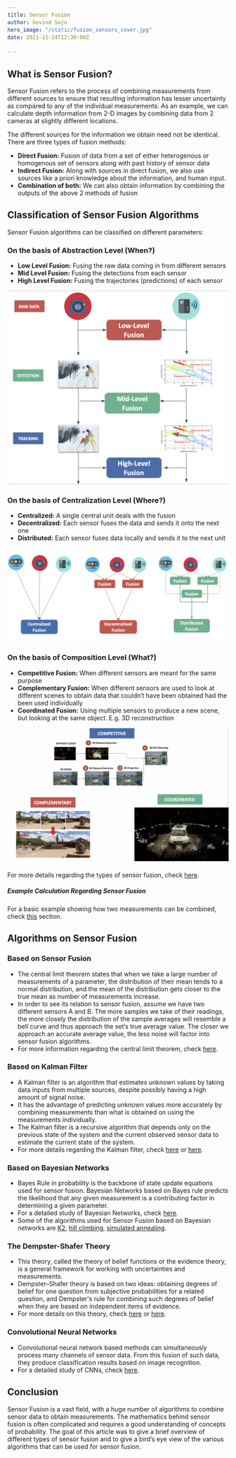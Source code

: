 ```yaml
---
title: Sensor Fusion
author: Govind Saju
hero_image: "/static/fusion_sensors_cover.jpg"
date: 2021-11-24T12:30:00Z

---
```

## What is Sensor Fusion?

Sensor Fusion refers to the process of combining measurements from different sources to ensure that resulting information has lesser uncertainty as compared to any of the individual measurements. As an example, we can calculate depth information from 2-D images by combining data from 2 cameras at slightly different locations.

The different sources for the information we obtain need not be identical. There are three types of fusion methods:

* **Direct Fusion:** Fusion of data from a set of either heterogenous or homogenous set of sensors along with past history of sensor data
* **Indirect Fusion:** Along with sources in direct fusion, we also use sources like a priori knowledge about the information, and human input.
* **Combination of both:** We can also obtain information by combining the outputs of the above 2 methods of fusion

## Classification of Sensor Fusion Algorithms

Sensor Fusion algorithms can be classified on different parameters:

### On the basis of Abstraction Level (When?)

* **Low Level Fusion:** Fusing the raw data coming in from different sensors
* **Mid Level Fusion:** Fusing the detections from each sensor
* **High Level Fusion:** Fusing the trajectories (predictions) of each sensor

![](/static/fusion_sensors_image3.png)

### On the basis of Centralization Level (Where?)

* **Centralized:** A single central unit deals with the fusion
* **Decentralized:** Each sensor fuses the data and sends it onto the next one
* **Distributed:** Each sensor fuses data locally and sends it to the next unit

![](/static/fusion_sensors_image2.png)

### On the basis of Composition Level (What?)

* **Competitive Fusion:** When different sensors are meant for the same purpose
* **Complementary Fusion:** When different sensors are used to look at different scenes to obtain data that couldn’t have been obtained had the been used individually
* **Coordinated Fusion:** Using multiple sensors to produce a new scene, but looking at the same object. E.g. 3D reconstruction

![](/static/fusion_sensors_image1.png)

For more details regarding the types of sensor fusion, check [here](https://www.thinkautonomous.ai/blog/?p=9-types-of-sensor-fusion-algorithms "https://www.thinkautonomous.ai/blog/?p=9-types-of-sensor-fusion-algorithms").

##### Example Calculation Regarding Sensor Fusion

For a basic example showing how two measurements can be combined, check [this](https://en.wikipedia.org/wiki/Sensor_fusion#Example_calculations "https://en.wikipedia.org/wiki/Sensor_fusion#Example_calculations") section.

## Algorithms on Sensor Fusion

### Based on Sensor Fusion

* The central limit theorem states that when we take a large number of measurements of a parameter, the distribution of their mean tends to a normal distribution, and the mean of the distribution gets closer to the true mean as number of measurements increase.
* In order to see its relation to sensor fusion, assume we have two different sensors A and B. The more samples we take of their readings, the more closely the distribution of the sample averages will resemble a bell curve and thus approach the set’s true average value.  The closer we approach an accurate average value, the less noise will factor into sensor fusion algorithms.
* For more information regarding the central limit theorem, check [here](https://en.wikipedia.org/wiki/Central_limit_theorem "https://en.wikipedia.org/wiki/Central_limit_theorem").

### Based on Kalman Filter

* A Kalman filter is an algorithm that estimates unknown values by taking data inputs from multiple sources, despite possibly having a high amount of signal noise.
* It has the advantage of predicting unknown values more accurately by combining measurements than what is obtained on using the measurements individually.
* The Kalman filter is a recursive algorithm that depends only on the previous state of the system and the current observed sensor data to estimate the current state of the system.
* For more details regarding the Kalman filter, check [here](https://www.kalmanfilter.net/default.aspx "https://www.kalmanfilter.net/default.aspx") or [here](https://www.bzarg.com/p/how-a-kalman-filter-works-in-pictures/ "https://www.bzarg.com/p/how-a-kalman-filter-works-in-pictures/").

### Based on Bayesian Networks

* Bayes Rule in probability is the backbone of state update equations used for sensor fusion. Bayesian Networks based on Bayes rule predicts the likelihood that any given measurement is a contributing factor in determining a given parameter.
* For a detailed study of Bayesian Networks, check [here](https://en.wikipedia.org/wiki/Bayesian_network "https://en.wikipedia.org/wiki/Bayesian_network").
* Some of the algorithms used for Sensor Fusion based on Bayesian networks are [K2](http://web.cs.wpi.edu/\~cs539/s05/Projects/k2_algorithm.pdf "http://web.cs.wpi.edu/~cs539/s05/Projects/k2_algorithm.pdf"), [hill climbing](https://www.geeksforgeeks.org/introduction-hill-climbing-artificial-intelligence/ "https://www.geeksforgeeks.org/introduction-hill-climbing-artificial-intelligence/"), [simulated annealing](https://en.wikipedia.org/wiki/Simulated_annealing "https://en.wikipedia.org/wiki/Simulated_annealing").

### The Dempster-Shafer Theory

* This theory, called the theory of belief functions or the evidence theory, is a general framework for working with uncertainties and measurements.
* Dempster–Shafer theory is based on two ideas: obtaining degrees of belief for one question from subjective probabilities for a related question, and Dempster's rule for combining such degrees of belief when they are based on independent items of evidence.
* For more details on this theory, check [here](https://en.wikipedia.org/wiki/Dempster%E2%80%93Shafer_theory "https://en.wikipedia.org/wiki/Dempster%E2%80%93Shafer_theory") or [here](https://www.geeksforgeeks.org/ml-dempster-shafer-theory/ "https://www.geeksforgeeks.org/ml-dempster-shafer-theory/").

### Convolutional Neural Networks

* Convolutional neural network based methods can simultaneously process many channels of sensor data. From this fusion of such data, they produce classification results based on image recognition.
* For a detailed study of CNNs, check [here](https://towardsdatascience.com/a-comprehensive-guide-to-convolutional-neural-networks-the-eli5-way-3bd2b1164a53 "https://towardsdatascience.com/a-comprehensive-guide-to-convolutional-neural-networks-the-eli5-way-3bd2b1164a53").

## Conclusion

Sensor Fusion is a vast field, with a huge number of algorithms to combine sensor data to obtain measurements. The mathematics behind sensor fusion is often complicated and requires a good understanding of concepts of probability. The goal of this article was to give a brief overview of different types of sensor fusion and to give a bird’s eye view of the various algorithms that can be used for sensor fusion.